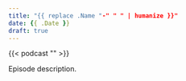 ```yaml
---
title: "{{ replace .Name "-" " " | humanize }}"
date: {{ .Date }}
draft: true
---
```


{{< podcast "" >}}

Episode description.
